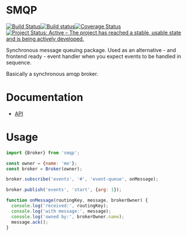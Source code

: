 SMQP
====

[![Build Status](https://travis-ci.com/paed01/smqp.svg?branch=default)](https://travis-ci.com/paed01/smqp)[![Build status](https://ci.appveyor.com/api/projects/status/8dy3yrde5pe8mk6m/branch/default?svg=true)](https://ci.appveyor.com/project/paed01/smqp/branch/default)[![Coverage Status](https://coveralls.io/repos/github/paed01/smqp/badge.svg?branch=default)](https://coveralls.io/github/paed01/smqp?branch=default)[![Project Status: Active – The project has reached a stable, usable state and is being actively developed.](https://www.repostatus.org/badges/latest/active.svg)](https://www.repostatus.org/#active)

Synchronous message queuing package. Used as an alternative - and frontend ready - event handler when you expect events to be handled in sequence.

Basically a synchronous amqp broker.

# Documentation
- [API](/API.md)

# Usage

```javascript
import {Broker} from 'smqp';

const owner = {name: 'me'};
const broker = Broker(owner);

broker.subscribe('events', '#', 'event-queue', onMessage);

broker.publish('events', 'start', {arg: 1});

function onMessage(routingKey, message, brokerOwner) {
  console.log('received:', routingKey);
  console.log('with message:', message);
  console.log('owned by:', brokerOwner.name);
  message.ack();
}
